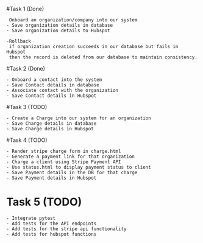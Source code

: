 #Task 1 (Done)

     Onboard an organization/company into our system
    - Save organization details in database
    - Save organization details to Hubspot
    
    -Rollback
     if organization creation succeeds in our database but fails in Hubspot
     then the record is deleted from our database to maintain consistency.
    
#Task 2 (Done)

    - Onboard a contact into the system
    - Save Contact details in database
    - Associate contact with the organization
    - Save Contact details in Hubspot

#Task 3 (TODO)

    - Create a Charge into our system for an organization
    - Save Charge details in database
    - Save Charge details in Hubspot

#Task 4 (TODO)

    - Render stripe charge form in charge.html
    - Generate a payment link for that organization
    - Charge a client using Stripe Payment API
    - Use status.html to display payment status to client
    - Save Payment details in the DB for that charge
    - Save Payment details in Hubspot

# Task 5 (TODO)
    - Integrate pytest
    - Add tests for the API endpoints
    - Add tests for the stripe api functionality
    - Add tests for hubspot functions
